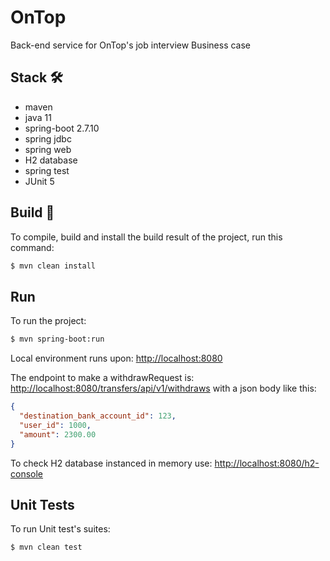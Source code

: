 # OnTop

Back-end service for OnTop's job interview Business case

## Stack 🛠️

- maven
- java 11
- spring-boot 2.7.10
- spring jdbc
- spring web
- H2 database
- spring test
- JUnit 5

## Build 🔧

To compile, build and install the build result of the project, run this command:

```bash
$ mvn clean install
```

## Run

To run the project:

```bash
$ mvn spring-boot:run
```

Local environment runs upon:
<http://localhost:8080>

The endpoint to make a withdrawRequest is:
<http://localhost:8080/transfers/api/v1/withdraws>
with a json body like this:

```json
{
  "destination_bank_account_id": 123,
  "user_id": 1000,
  "amount": 2300.00
}
```

To check H2 database instanced in memory use:
<http://localhost:8080/h2-console>

## Unit Tests

To run Unit test's suites:

```bash
$ mvn clean test
```


